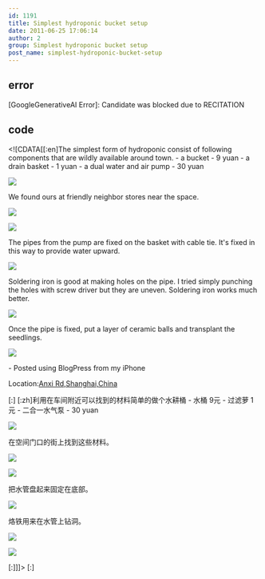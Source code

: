 ```yaml
---
id: 1191
title: Simplest hydroponic bucket setup
date: 2011-06-25 17:06:14
author: 2
group: Simplest hydroponic bucket setup
post_name: simplest-hydroponic-bucket-setup
---
```


## error
[GoogleGenerativeAI Error]: Candidate was blocked due to RECITATION

## code
 <!\[CDATA\[\[:en\]The simplest form of hydroponic consist of following components that are wildly available around town. - a bucket - 9 yuan - a drain basket - 1 yuan - a dual water and air pump - 30 yuan  
  
[![](http://139.162.84.35/wp-content/uploads/2011/06/8DB33C76-D2A0-40EE-9AF8-2B13782133A20.jpg)](http://139.162.84.35/wp-content/uploads/2011/06/8DB33C76-D2A0-40EE-9AF8-2B13782133A20.jpg)

  
We found ours at friendly neighbor stores near the space.  
  
[![](http://139.162.84.35/wp-content/uploads/2011/06/70E20A5A-B35B-4C78-86BD-80F93009BDE61.jpg)](http://139.162.84.35/wp-content/uploads/2011/06/70E20A5A-B35B-4C78-86BD-80F93009BDE61.jpg)
  
  
[![](http://139.162.84.35/wp-content/uploads/2011/06/7C5B912F-84F1-4764-8D58-37063F8E2ADE2.jpg)](http://139.162.84.35/wp-content/uploads/2011/06/7C5B912F-84F1-4764-8D58-37063F8E2ADE2.jpg)

  
The pipes from the pump are fixed on the basket with cable tie. It's fixed in this way to provide water upward.  
  
[![](http://139.162.84.35/wp-content/uploads/2011/06/6A590644-6125-469D-AE03-77663D384E553.jpg)](http://139.162.84.35/wp-content/uploads/2011/06/6A590644-6125-469D-AE03-77663D384E553.jpg)

  
Soldering iron is good at making holes on the pipe. I tried simply punching the holes with screw driver but they are uneven. Soldering iron works much better.  
  
[![](http://139.162.84.35/wp-content/uploads/2011/06/9C5F4820-0569-455F-95FC-D87ABFC699F64.jpg)](http://139.162.84.35/wp-content/uploads/2011/06/9C5F4820-0569-455F-95FC-D87ABFC699F64.jpg)

  
Once the pipe is fixed, put a layer of ceramic balls and transplant the seedlings.  
  
[![](http://139.162.84.35/wp-content/uploads/2011/06/690027B0-2329-4308-A4A3-5B53332F67D65.jpg)](http://139.162.84.35/wp-content/uploads/2011/06/690027B0-2329-4308-A4A3-5B53332F67D65.jpg)

  
\- Posted using BlogPress from my iPhone  

Location:[Anxi Rd,Shanghai,China](http://maps.google.com/maps?q=Anxi%20Rd,Shanghai,China%4031.218362%2C121.425110&z=10)

\[:\] \[:zh\]利用在车间附近可以找到的材料简单的做个水耕桶 - 水桶 9元 - 过滤萝 1元 - 二合一水气泵 - 30 yuan  
  
[![](http://139.162.84.35/wp-content/uploads/2011/06/8DB33C76-D2A0-40EE-9AF8-2B13782133A20.jpg)](http://139.162.84.35/wp-content/uploads/2011/06/8DB33C76-D2A0-40EE-9AF8-2B13782133A20.jpg)

  
在空间门口的街上找到这些材料。  
  
[![](http://139.162.84.35/wp-content/uploads/2011/06/70E20A5A-B35B-4C78-86BD-80F93009BDE61.jpg)](http://139.162.84.35/wp-content/uploads/2011/06/70E20A5A-B35B-4C78-86BD-80F93009BDE61.jpg)
  
  
[![](http://139.162.84.35/wp-content/uploads/2011/06/7C5B912F-84F1-4764-8D58-37063F8E2ADE2.jpg)](http://139.162.84.35/wp-content/uploads/2011/06/7C5B912F-84F1-4764-8D58-37063F8E2ADE2.jpg)

  
把水管盘起来固定在底部。  
  
[![](http://139.162.84.35/wp-content/uploads/2011/06/6A590644-6125-469D-AE03-77663D384E553.jpg)](http://139.162.84.35/wp-content/uploads/2011/06/6A590644-6125-469D-AE03-77663D384E553.jpg)

  
烙铁用来在水管上钻洞。  
  
[![](http://139.162.84.35/wp-content/uploads/2011/06/9C5F4820-0569-455F-95FC-D87ABFC699F64.jpg)](http://139.162.84.35/wp-content/uploads/2011/06/9C5F4820-0569-455F-95FC-D87ABFC699F64.jpg)
  
  
[![](http://139.162.84.35/wp-content/uploads/2011/06/690027B0-2329-4308-A4A3-5B53332F67D65.jpg)](http://139.162.84.35/wp-content/uploads/2011/06/690027B0-2329-4308-A4A3-5B53332F67D65.jpg)

\[:\]\]\]> \[:\]

